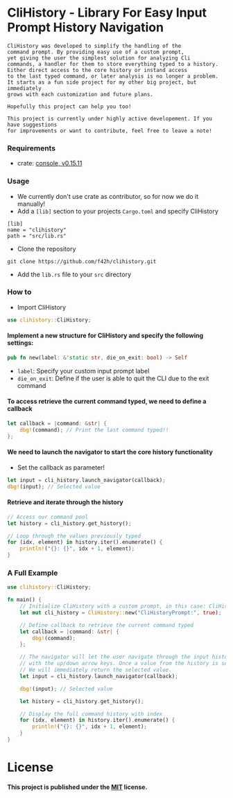 # CliHistory - Library For Easy Input Prompt History Navigation

```
CliHistory was developed to simplify the handling of the 
command prompt. By providing easy use of a custom prompt, 
yet giving the user the simplest solution for analyzing Cli 
commands, a handler for them to store everything typed to a history.
Either direct access to the core history or instand access 
to the last typed command, or later analysis is no longer a problem. 
It starts as a fun side project for my other big project, but immediately 
grows with each customization and future plans. 

Hopefully this project can help you too!

This project is currently under highly active developement. If you have suggestions
for improvements or want to contribute, feel free to leave a note!
```

### Requirements
- crate: [console, v0.15.11](https://docs.rs/crate/console/latest)

### Usage
- We currently don't use crate as contributor, so for now we do it manually! 
- Add a `[lib]` section to your projects `Cargo.toml` and specify CliHistory
```
[lib]
name = "clihistory"
path = "src/lib.rs"
```
- Clone the repository
```
git clone https://github.com/f42h/clihistory.git
```
- Add the `lib.rs` file to your `src` directory

### How to
- Import CliHistory
```rust
use clihistory::CliHistory;
```

#### Implement a new structure for CliHistory and specify the following settings:
```rust
pub fn new(label: &'static str, die_on_exit: bool) -> Self
```

- `label`: Specify your custom input prompt label
- `die_on_exit`: Define if the user is able to quit the CLI due to the exit command

#### To access retrieve the current command typed, we need to define a callback
```rust
let callback = |command: &str| {
    dbg!(command); // Print the last command typed!!
};
```

#### We need to launch the navigator to start the core history functionality
- Set the callback as parameter!
```rust
let input = cli_history.launch_navigator(callback);
dbg!(input); // Selected value
```

#### Retrieve and iterate through the history
```rust
// Access our command pool
let history = cli_history.get_history();

// Loop through the values previously typed
for (idx, element) in history.iter().enumerate() {
    println!("{}: {}", idx + 1, element);
}
```

### A Full Example
```rust
use clihistory::CliHistory;

fn main() {
    // Initialize CliHistory with a custom prompt, in this case: CliHistoryPrompt:
    let mut cli_history = CliHistory::new("CliHistoryPrompt:", true);

    // Define callback to retrieve the current command typed
    let callback = |command: &str| {
        dbg!(command);
    };

    // The navigator will let the user navigate through the input history
    // with the up/down arrow keys. Once a value from the history is selected,
    // We will immediately return the selected value.
    let input = cli_history.launch_navigator(callback);

    dbg!(input); // Selected value

    let history = cli_history.get_history();

    // Display the full command history with index
    for (idx, element) in history.iter().enumerate() {
        println!("{}: {}", idx + 1, element);
    }
}
```

# License
#### This project is published under the [MIT](https://github.com/f42h/clihistory/blob/master/LICENSE) license.
